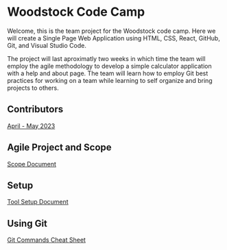 <!--
 Copyright 2023 Ryan McGuinness
 
 Licensed under the Apache License, Version 2.0 (the "License");
 you may not use this file except in compliance with the License.
 You may obtain a copy of the License at
 
     http://www.apache.org/licenses/LICENSE-2.0
 
 Unless required by applicable law or agreed to in writing, software
 distributed under the License is distributed on an "AS IS" BASIS,
 WITHOUT WARRANTIES OR CONDITIONS OF ANY KIND, either express or implied.
 See the License for the specific language governing permissions and
 limitations under the License.
-->

# Woodstock Code Camp

Welcome, this is the team project for the Woodstock code camp. Here we will create a Single Page Web Application
using HTML, CSS, React, GitHub, Git, and Visual Studio Code.

The project will last aproximatly two weeks in which time the team will employ the agile methodology to develop
a simple calculator application with a help and about page. The team will learn how to employ Git best practices
for working on a team while learning to self organize and bring projects to others.

## Contributors

[April - May 2023](courseware/april_may_2023.md)

## Agile Project and Scope

[Scope Document](courseware/agile.md)

## Setup

[Tool Setup Document](courseware/workstation_setup.md)

## Using Git

[Git Commands Cheat Sheet](courseware/git_cheatsheet.md)

